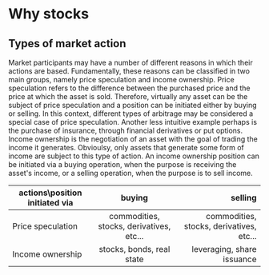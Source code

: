 # Why stocks

## Types of market action

Market participants may have a number of different reasons in which their actions are based. Fundamentally, these reasons can be classified in two main groups, namely price speculation and income ownership. Price speculation refers to the difference between the purchased price and the price at which the asset is sold. Therefore, virtually any asset can be the subject of price speculation and a position can be initiated either by buying or selling. In this context, different types of arbitrage may be considered a special case of price speculation. Another less intuitive example perhaps is the purchase of insurance, through financial derivatives or put options. Income ownership is the negotiation of an asset with the goal of trading the income it generates. Obvioulsy, only assets that generate some form of income are subject to this type of action. An income ownership position can be initiated via a buying operation, when the purpose is receiving the asset's income, or a selling operation, when the purpose is to sell income. 
           
actions\position initiated via | buying | selling|
| ------------- |:-------------:| -----:|
Price speculation | commodities, stocks, derivatives, etc... | commodities, stocks, derivatives, etc...|
Income ownership | stocks, bonds, real state | leveraging, share issuance|




